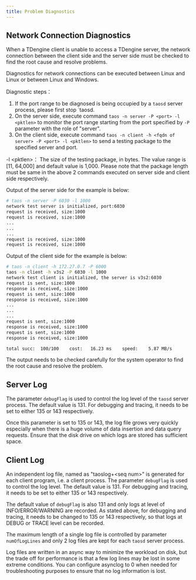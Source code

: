 ```yaml
---
title: Problem Diagnostics
---
```


## Network Connection Diagnostics

When a TDengine client is unable to access a TDengine server, the network connection between the client side and the server side must be checked to find the root cause and resolve problems.

Diagnostics for network connections can be executed between Linux and Linux or between Linux and Windows.

Diagnostic steps：

1. If the port range to be diagnosed is being occupied by a `taosd` server process, please first stop `taosd.
2. On the server side, execute command `taos -n server -P <port> -l <pktlen>` to monitor the port range starting from the port specified by `-P` parameter with the role of "server".
3. On the client side, execute command `taos -n client -h <fqdn of server> -P <port> -l <pktlen>` to send a testing package to the specified server and port.

-l <pktlen\>： The size of the testing package, in bytes. The value range is [11, 64,000] and default value is 1,000.
Please note that the package length must be same in the above 2 commands executed on server side and client side respectively.

Output of the server side for the example is below:

```bash
# taos -n server -P 6030 -l 1000
network test server is initialized, port:6030
request is received, size:1000
request is received, size:1000
...
...
...
request is received, size:1000
request is received, size:1000
```

Output of the client side for the example is below:

```bash
# taos -n client -h 172.27.0.7 -P 6000
taos -n client -h v3s2 -P 6030 -l 1000
network test client is initialized, the server is v3s2:6030
request is sent, size:1000
response is received, size:1000
request is sent, size:1000
response is received, size:1000
...
...
...
request is sent, size:1000
response is received, size:1000
request is sent, size:1000
response is received, size:1000

total succ:  100/100	cost:   16.23 ms	speed:    5.87 MB/s
```

The output needs to be checked carefully for the system operator to find the root cause and resolve the problem.

## Server Log

The parameter `debugFlag` is used to control the log level of the `taosd` server process. The default value is 131. For debugging and tracing, it needs to be set to either 135 or 143 respectively.

Once this parameter is set to 135 or 143, the log file grows very quickly especially when there is a huge volume of data insertion and data query requests. Ensure that the disk drive on which logs are stored has sufficient space.

## Client Log

An independent log file, named as "taoslog+<seq num\>" is generated for each client program, i.e. a client process. The parameter `debugFlag` is used to control the log level. The default value is 131. For debugging and tracing, it needs to be set to either 135 or 143 respectively.

The default value of `debugFlag` is also 131 and only logs at level of INFO/ERROR/WARNING are recorded. As stated above, for debugging and tracing, it needs to be changed to 135 or 143 respectively, so that logs at DEBUG or TRACE level can be recorded.

The maximum length of a single log file is controlled by parameter `numOfLogLines` and only 2 log files are kept for each `taosd` server process.

Log files are written in an async way to minimize the workload on disk, but the trade off for performance is that a few log lines may be lost in some extreme conditions. You can configure asynclog to 0 when needed for troubleshooting purposes to ensure that no log information is lost.
